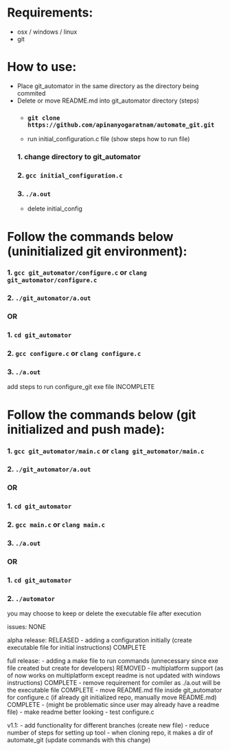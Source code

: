 # Requirements:
* osx / windows / linux
* git

# How to use:
* Place git_automator in the same directory as the directory being commited
* Delete or move README.md into git_automator directory (steps)
    * ### `git clone https://github.com/apinanyogaratnam/automate_git.git`
    * run initial_configuration.c file (show steps how to run file)
    ### 1. change directory to git_automator
    ### 2. `gcc initial_configuration.c`
    ### 3. `./a.out`
    * delete initial_config

# Follow the commands below (uninitialized git environment):
### 1. `gcc git_automator/configure.c` or `clang git_automator/configure.c`
### 2. `./git_automator/a.out`
###                          OR
### 1. `cd git_automator`
### 2. `gcc configure.c` or `clang configure.c`
### 3. `./a.out`
add steps to run configure_git exe file INCOMPLETE


# Follow the commands below (git initialized and push made): 
### 1. `gcc git_automator/main.c` or `clang git_automator/main.c`
### 2. `./git_automator/a.out`
###                          OR
### 1. `cd git_automator`
### 2. `gcc main.c` or `clang main.c`
### 3. `./a.out`
###                          OR
### 1. `cd git_automator`
### 2. `./automator`

you may choose to keep or delete the executable file after execution

issues: 
    NONE

alpha release: RELEASED
    - adding a configuration initially (create executable file for initial instructions) COMPLETE

full release:
    - adding a make file to run commands (unnecessary since exe file created but create for developers) REMOVED
    - multiplatform support (as of now works on multiplatform except readme is not updated with windows instructions) COMPLETE
    - remove requirement for comiler as ./a.out will be the executable file COMPLETE
    - move README.md file inside git_automator for configure.c (if already git initialized repo, manually move README.md) COMPLETE 
    - (might be problematic since user may already have a readme file)
    - make readme better looking
    - test configure.c 

v1.1: 
    - add functionality for different branches (create new file)
    - reduce number of steps for setting up tool
    - when cloning repo, it makes a dir of automate_git (update commands with this change)